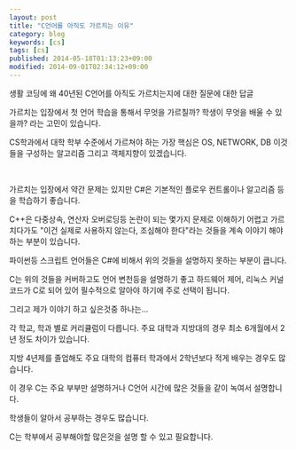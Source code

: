 ```yaml
---
layout: post
title: "C언어를 아직도 가르치는 이유"
category: blog
keywords: [cs]
tags: [cs]
published: 2014-05-18T01:13:23+09:00
modified: 2014-09-01T02:34:12+09:00
---
```

생활 코딩에 왜 40년된 C언어를 아직도 가르치는지에 대한 질문에 대한 답글

가르치는 입장에서 첫 언어 학습을 통해서 무엇을 가르칠까? 학생이 무엇을 배울 수 있을까? 라는 고민이 있습니다.

CS학과에서 대학 학부 수준에서 가르쳐야 하는 가장 핵심은 OS, NETWORK, DB 이것들을 구성하는 알고리즘 그리고 객체지향이 있겠습니다.

&nbsp;

가르치는 입장에서 약간 문제는 있지만 C#은 기본적인 플로우 컨트롤이나 알고리즘 등을 학습하기 좋습니다.

C++은 다중상속, 연산자 오버로딩등 논란이 되는 몇가지 문제로 이해하기 어렵고 가르치다가도 "이건 실제로 사용하지 않는다, 조심해야 한다"라는 것들을 계속 이야기 해야하는 부분이 있습니다.

파이썬등 스크립트 언어들은 C#에 비해서 위의 것들을 설명하지 못하는 부분이 큽니다.

C는 위의 것들을 커버하고도 언어 변천등을 설명하기 좋고 하드웨어 제어, 리눅스 커널 코드가 C로 되어 있어 필수적으로 알아야 하기에 주로 선택이 됩니다.

그리고 제가 이야기 하고 싶은것중 하나는...

각 학교, 학과 별로 커리큘럼이 다릅니다. 주요 대학과 지방대의 경우 최소 6개월에서 2년 정도 차이가 있습니다.&nbsp;

지방 4년제를 졸업해도 주요 대학의 컴퓨터 학과에서 2학년보다 적게 배우는 경우도 많습니다.

이 경우 C는 주요 부부만 설명하거나 C언어 시간에 많은 것들을 같이 녹여서 설명합니다.

학생들이 알아서 공부하는 경우도 많습니다.

C는 학부에서 공부해야할 많은것을 설명 할 수 있고 필요합니다.

  

